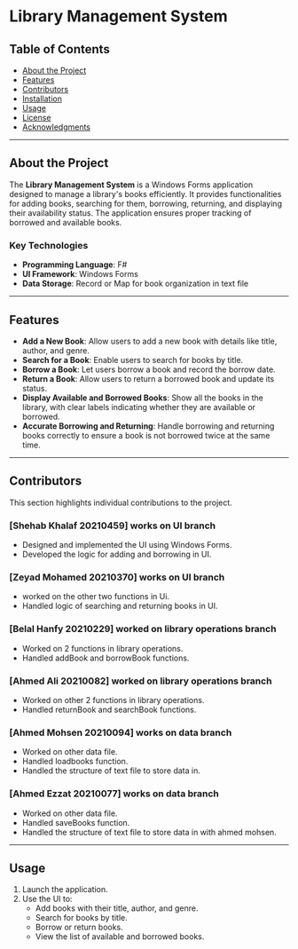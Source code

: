 # Library Management System


## Table of Contents

- [About the Project](#about-the-project)
- [Features](#features)
- [Contributors](#contributors)
- [Installation](#installation)
- [Usage](#usage)
- [License](#license)
- [Acknowledgments](#acknowledgments)

---

## About the Project

The **Library Management System** is a Windows Forms application designed to manage a library's books efficiently. It provides functionalities for adding books, searching for them, borrowing, returning, and displaying their availability status. The application ensures proper tracking of borrowed and available books.

### Key Technologies

- **Programming Language**: F#
- **UI Framework**: Windows Forms
- **Data Storage**: Record or Map for book organization in text file

---

## Features

- **Add a New Book**: Allow users to add a new book with details like title, author, and genre.
- **Search for a Book**: Enable users to search for books by title.
- **Borrow a Book**: Let users borrow a book and record the borrow date.
- **Return a Book**: Allow users to return a borrowed book and update its status.
- **Display Available and Borrowed Books**: Show all the books in the library, with clear labels indicating whether they are available or borrowed.
- **Accurate Borrowing and Returning**: Handle borrowing and returning books correctly to ensure a book is not borrowed twice at the same time.

---

## Contributors

This section highlights individual contributions to the project.

### [Shehab Khalaf 20210459] works on UI branch
- Designed and implemented the UI using Windows Forms.
- Developed the logic for adding and borrowing in UI.


### [Zeyad Mohamed 20210370] works on UI branch
- worked on the other two functions in Ui.
- Handled logic of searching and returning books in UI.

### [Belal Hanfy 20210229] worked on library operations branch
- Worked on 2 functions in library operations.
- Handled addBook and borrowBook functions.

### [Ahmed Ali 20210082] worked on library operations branch
- Worked on other 2 functions in library operations.
- Handled returnBook and searchBook functions.

### [Ahmed Mohsen 20210094] works on data branch
- Worked on other data file.
- Handled loadbooks function.
- Handled the structure of text file to store data in.

### [Ahmed Ezzat 20210077] works on data branch
- Worked on other data file.
- Handled saveBooks function.
- Handled the structure of text file to store data in with ahmed mohsen.
---


## Usage

1. Launch the application.
2. Use the UI to:
   - Add books with their title, author, and genre.
   - Search for books by title.
   - Borrow or return books.
   - View the list of available and borrowed books.

